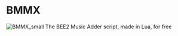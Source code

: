 # BMMX
![BMMX_small](https://user-images.githubusercontent.com/75689188/224485231-8f34d68d-d87d-4b99-b62d-d645e075ef54.png)
The BEE2 Music Adder script, made in Lua, for free
